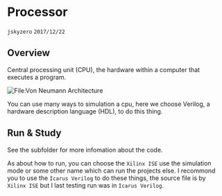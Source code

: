 # Processor
`jskyzero` `2017/12/22`

## Overview

Central processing unit (CPU), the hardware within a computer that executes a program.

![File:Von Neumann Architecture](https://upload.wikimedia.org/wikipedia/commons/e/e5/Von_Neumann_Architecture.svg)

You can use many ways to simulation a cpu, here we choose Verilog, a hardware description language (HDL), to do this thing.

## Run & Study

See the subfolder for more infomation about the code.

As about how to run, you can choose the `Xilinx ISE` use the simulation mode or some other name which can run the projects else. I recommond you to use the `Icarus Verilog` to do these things, the source file is by `Xilinx ISE` but I last testing run was in `Icarus Verilog`.
